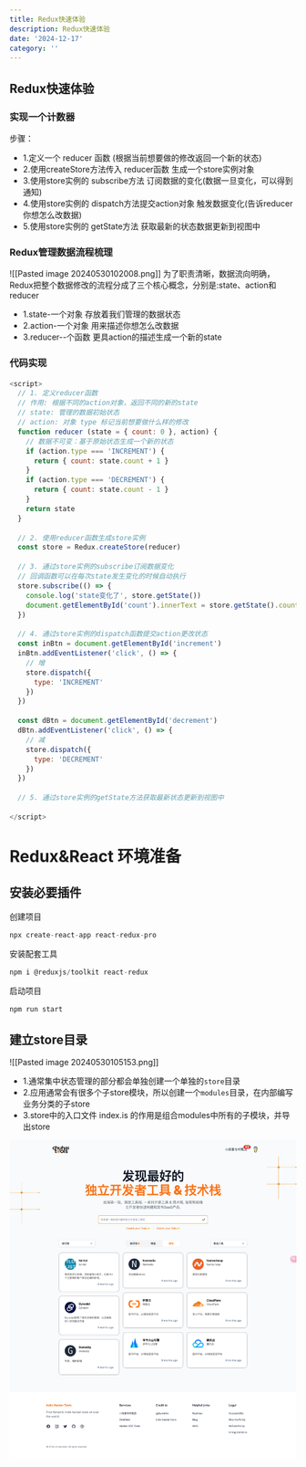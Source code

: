 ```yaml
---
title: Redux快速体验
description: Redux快速体验
date: '2024-12-17'
category: ''
---
```

## Redux快速体验
### 实现一个计数器
步骤：
- 1.定义一个 reducer 函数 (根据当前想要做的修改返回一个新的状态)
- 2.使用createStore方法传入 reducer函数 生成一个store实例对象
- 3.使用store实例的 subscribe方法 订阅数据的变化(数据一旦变化，可以得到通知)
- 4.使用store实例的 dispatch方法提交action对象 触发数据变化(告诉reducer你想怎么改数据)
- 5.使用store实例的 getState方法 获取最新的状态数据更新到视图中

### Redux管理数据流程梳理
![[Pasted image 20240530102008.png]]
为了职责清晰，数据流向明确，Redux把整个数据修改的流程分成了三个核心概念，分别是:state、action和reducer
- 1.state-一个对象 存放着我们管理的数据状态
- 2.action-一个对象 用来描述你想怎么改数据
- 3.reducer--个函数 更具action的描述生成一个新的state

### 代码实现
```js
<script>
  // 1. 定义reducer函数 
  // 作用: 根据不同的action对象，返回不同的新的state
  // state: 管理的数据初始状态
  // action: 对象 type 标记当前想要做什么样的修改
  function reducer (state = { count: 0 }, action) {
    // 数据不可变：基于原始状态生成一个新的状态
    if (action.type === 'INCREMENT') {
      return { count: state.count + 1 }
    }
    if (action.type === 'DECREMENT') {
      return { count: state.count - 1 }
    }
    return state
  }

  // 2. 使用reducer函数生成store实例
  const store = Redux.createStore(reducer)

  // 3. 通过store实例的subscribe订阅数据变化
  // 回调函数可以在每次state发生变化的时候自动执行
  store.subscribe(() => {
    console.log('state变化了', store.getState())
    document.getElementById('count').innerText = store.getState().count
  })

  // 4. 通过store实例的dispatch函数提交action更改状态 
  const inBtn = document.getElementById('increment')
  inBtn.addEventListener('click', () => {
    // 增
    store.dispatch({
      type: 'INCREMENT'
    })
  })

  const dBtn = document.getElementById('decrement')
  dBtn.addEventListener('click', () => {
    // 减
    store.dispatch({
      type: 'DECREMENT'
    })
  })

  // 5. 通过store实例的getState方法获取最新状态更新到视图中

</script>
```

# Redux&React 环境准备
## 安装必要插件
创建项目
```java
npx create-react-app react-redux-pro
```

安装配套工具
```js
npm i @reduxjs/toolkit react-redux
```
启动项目
```js
npm run start
```
## 建立store目录
![[Pasted image 20240530105153.png]]
- 1.通常集中状态管理的部分都会单独创建一个单独的`store`目录
- 2.应用通常会有很多个子store模块，所以创建一个`modules`目录，在内部编写业务分类的子store
- 3.store中的入口文件 index.is 的作用是组合modules中所有的子模块，并导出store

![图片](https://raw.githubusercontent.com/DevDenny/ai-dev-navigater/main/uploads/images/1734396923775_axk2wx.png)
